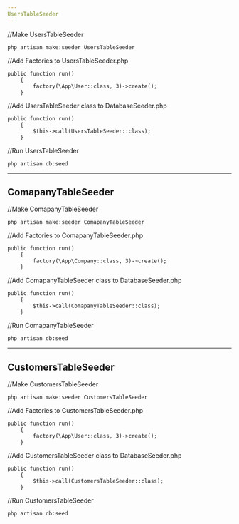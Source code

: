 ```yaml
---
UsersTableSeeder
---
```

//Make UsersTableSeeder 
```
php artisan make:seeder UsersTableSeeder
```
//Add Factories to UsersTableSeeder.php
```
public function run()
    {
        factory(\App\User::class, 3)->create();
    }
```
//Add UsersTableSeeder class to DatabaseSeeder.php
```
public function run()
    {
        $this->call(UsersTableSeeder::class);
    }
```
//Run UsersTableSeeder
```
php artisan db:seed
```
---
ComapanyTableSeeder
---
//Make ComapanyTableSeeder 
```
php artisan make:seeder ComapanyTableSeeder
```
//Add Factories to ComapanyTableSeeder.php
```
public function run()
    {
        factory(\App\Company::class, 3)->create();
    }
```
//Add ComapanyTableSeeder class to DatabaseSeeder.php
```
public function run()
    {
        $this->call(ComapanyTableSeeder::class);
    }
```
//Run ComapanyTableSeeder
```
php artisan db:seed
```
---
CustomersTableSeeder
---
//Make CustomersTableSeeder 
```
php artisan make:seeder CustomersTableSeeder
```
//Add Factories to CustomersTableSeeder.php
```
public function run()
    {
        factory(\App\User::class, 3)->create();
    }
```
//Add CustomersTableSeeder class to DatabaseSeeder.php
```
public function run()
    {
        $this->call(CustomersTableSeeder::class);
    }
```
//Run CustomersTableSeeder
```
php artisan db:seed
```